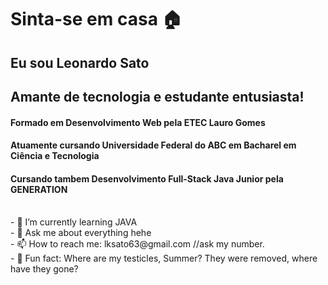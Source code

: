 <h1>Sinta-se em casa 🏠</h1>
<h2>Eu sou Leonardo Sato</H2>
<h2>Amante de tecnologia e estudante entusiasta!</h2>
<h4>Formado em Desenvolvimento Web pela ETEC Lauro Gomes</h4>
<h4>Atuamente cursando Universidade Federal do ABC em Bacharel em Ciência e Tecnologia</h4>
<h4>Cursando tambem Desenvolvimento Full-Stack Java Junior pela GENERATION</h4>
<br>- 🌱 I’m currently learning JAVA
<br>- 💬 Ask me about everything hehe
<br>- 📫 How to reach me: lksato63@gmail.com //ask my number.
<br>- 🐶 Fun fact: Where are my testicles, Summer? They were removed, where have they gone?
